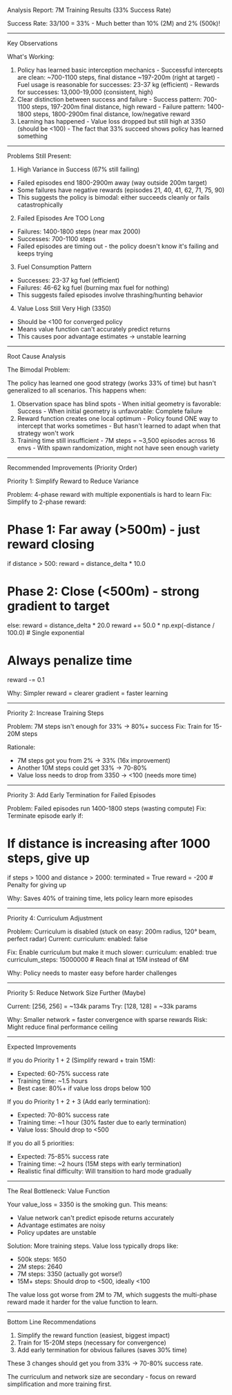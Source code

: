 Analysis Report: 7M Training Results (33% Success Rate)

  Success Rate: 33/100 = 33% - Much better than 10% (2M) and 2% (500k)!

  ---
  Key Observations

  What's Working:

  1. Policy has learned basic interception mechanics
    - Successful intercepts are clean: ~700-1100 steps, final distance ~197-200m (right at target)
    - Fuel usage is reasonable for successes: 23-37 kg (efficient)
    - Rewards for successes: 13,000-19,000 (consistent, high)
  2. Clear distinction between success and failure
    - Success pattern: 700-1100 steps, 197-200m final distance, high reward
    - Failure pattern: 1400-1800 steps, 1800-2900m final distance, low/negative reward
  3. Learning has happened
    - Value loss dropped but still high at 3350 (should be <100)
    - The fact that 33% succeed shows policy has learned something

  ---
  Problems Still Present:

  1. High Variance in Success (67% still failing)

  - Failed episodes end 1800-2900m away (way outside 200m target)
  - Some failures have negative rewards (episodes 21, 40, 41, 62, 71, 75, 90)
  - This suggests the policy is bimodal: either succeeds cleanly or fails catastrophically

  2. Failed Episodes Are TOO Long

  - Failures: 1400-1800 steps (near max 2000)
  - Successes: 700-1100 steps
  - Failed episodes are timing out - the policy doesn't know it's failing and keeps trying

  3. Fuel Consumption Pattern

  - Successes: 23-37 kg fuel (efficient)
  - Failures: 46-62 kg fuel (burning max fuel for nothing)
  - This suggests failed episodes involve thrashing/hunting behavior

  4. Value Loss Still Very High (3350)

  - Should be <100 for converged policy
  - Means value function can't accurately predict returns
  - This causes poor advantage estimates → unstable learning

  ---
  Root Cause Analysis

  The Bimodal Problem:

  The policy has learned one good strategy (works 33% of time) but hasn't generalized to all scenarios. This happens when:

  1. Observation space has blind spots
    - When initial geometry is favorable: Success
    - When initial geometry is unfavorable: Complete failure
  2. Reward function creates one local optimum
    - Policy found ONE way to intercept that works sometimes
    - But hasn't learned to adapt when that strategy won't work
  3. Training time still insufficient
    - 7M steps = ~3,500 episodes across 16 envs
    - With spawn randomization, might not have seen enough variety

  ---
  Recommended Improvements (Priority Order)

  Priority 1: Simplify Reward to Reduce Variance

  Problem: 4-phase reward with multiple exponentials is hard to learn
  Fix: Simplify to 2-phase reward:

  # Phase 1: Far away (>500m) - just reward closing
  if distance > 500:
      reward = distance_delta * 10.0

  # Phase 2: Close (<500m) - strong gradient to target
  else:
      reward = distance_delta * 20.0
      reward += 50.0 * np.exp(-distance / 100.0)  # Single exponential

  # Always penalize time
  reward -= 0.1

  Why: Simpler reward = clearer gradient = faster learning

  ---
  Priority 2: Increase Training Steps

  Problem: 7M steps isn't enough for 33% → 80%+ success
  Fix: Train for 15-20M steps

  Rationale:
  - 7M steps got you from 2% → 33% (16x improvement)
  - Another 10M steps could get 33% → 70-80%
  - Value loss needs to drop from 3350 → <100 (needs more time)

  ---
  Priority 3: Add Early Termination for Failed Episodes

  Problem: Failed episodes run 1400-1800 steps (wasting compute)
  Fix: Terminate episode early if:

  # If distance is increasing after 1000 steps, give up
  if steps > 1000 and distance > 2000:
      terminated = True
      reward = -200  # Penalty for giving up

  Why: Saves 40% of training time, lets policy learn more episodes

  ---
  Priority 4: Curriculum Adjustment

  Problem: Curriculum is disabled (stuck on easy: 200m radius, 120° beam, perfect radar)
  Current: curriculum: enabled: false

  Fix: Enable curriculum but make it much slower:
  curriculum:
    enabled: true
    curriculum_steps: 15000000  # Reach final at 15M instead of 6M

  Why: Policy needs to master easy before harder challenges

  ---
  Priority 5: Reduce Network Size Further (Maybe)

  Current: [256, 256] = ~134k params
  Try: [128, 128] = ~33k params

  Why: Smaller network = faster convergence with sparse rewards
  Risk: Might reduce final performance ceiling

  ---
  Expected Improvements

  If you do Priority 1 + 2 (Simplify reward + train 15M):

  - Expected: 60-75% success rate
  - Training time: ~1.5 hours
  - Best case: 80%+ if value loss drops below 100

  If you do Priority 1 + 2 + 3 (Add early termination):

  - Expected: 70-80% success rate
  - Training time: ~1 hour (30% faster due to early termination)
  - Value loss: Should drop to <500

  If you do all 5 priorities:

  - Expected: 75-85% success rate
  - Training time: ~2 hours (15M steps with early termination)
  - Realistic final difficulty: Will transition to hard mode gradually

  ---
  The Real Bottleneck: Value Function

  Your value_loss = 3350 is the smoking gun. This means:
  - Value network can't predict episode returns accurately
  - Advantage estimates are noisy
  - Policy updates are unstable

  Solution: More training steps. Value loss typically drops like:
  - 500k steps: 1650
  - 2M steps: 2640
  - 7M steps: 3350 (actually got worse!)
  - 15M+ steps: Should drop to <500, ideally <100

  The value loss got worse from 2M to 7M, which suggests the multi-phase reward made it harder for the value function to learn.

  ---
  Bottom Line Recommendations

  1. Simplify the reward function (easiest, biggest impact)
  2. Train for 15-20M steps (necessary for convergence)
  3. Add early termination for obvious failures (saves 30% time)

  These 3 changes should get you from 33% → 70-80% success rate.

  The curriculum and network size are secondary - focus on reward simplification and more training first.
